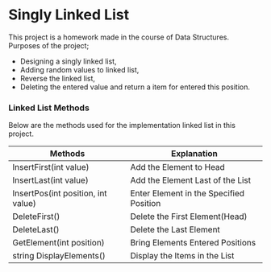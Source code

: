 # Singly Linked List

This project is a homework made in the course of Data Structures. 
Purposes of the project; 
  - Designing a singly linked list, 
  - Adding random values to linked list, 
  - Reverse the linked list, 
  - Deleting the entered value and return a item for entered this position.

### Linked List Methods

Below are the methods used for the implementation linked list in this project.

| Methods | Explanation|
| ------  | ------     |
|InsertFirst(int value)|Add the Element to Head |
|InsertLast(int value)|Add the Element Last of the List |
|InsertPos(int position, int value)|Enter Element in the Specified Position |
|DeleteFirst()|Delete the First Element(Head) |
|DeleteLast()|Delete the Last Element |
|GetElement(int position)| Bring Elements Entered Positions|
|string DisplayElements()|Display the Items in the List |